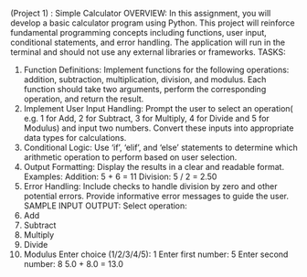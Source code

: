 (Project 1) : Simple Calculator
OVERVIEW:
In this assignment, you will develop a basic calculator program using Python. This project
will reinforce fundamental programming concepts including functions, user input,
conditional statements, and error handling. The application will run in the terminal and
should not use any external libraries or frameworks.
TASKS:

1. Function Definitions: Implement functions for the following operations: addition,
   subtraction, multiplication, division, and modulus. Each function should take two
   arguments, perform the corresponding operation, and return the result.
2. Implement User Input Handling: Prompt the user to select an operation( e.g. 1
   for Add, 2 for Subtract, 3 for Multiply, 4 for Divide and 5 for Modulus) and input two
   numbers. Convert these inputs into appropriate data types for calculations.
3. Conditional Logic: Use ‘if’, ‘elif’, and ‘else’ statements to determine which
   arithmetic operation to perform based on user selection.
4. Output Formatting: Display the results in a clear and readable format. Examples:
   Addition: 5 + 6 = 11
   Division: 5 / 2 = 2.50
5. Error Handling: Include checks to handle division by zero and other potential
   errors. Provide informative error messages to guide the user.
   SAMPLE INPUT OUTPUT:
   Select operation:
6. Add
7. Subtract
8. Multiply
9. Divide
10. Modulus
    Enter choice (1/2/3/4/5): 1
    Enter first number: 5
    Enter second number: 8
    5.0 + 8.0 = 13.0

